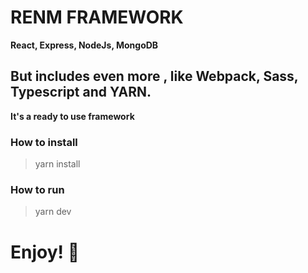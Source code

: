 # RENM FRAMEWORK
**React, Express, NodeJs, MongoDB**
## But includes even more , like Webpack, Sass, Typescript and YARN.

**It's a ready to use framework**

### How to install 
> yarn install

### How to run 
> yarn dev


# Enjoy! 🙌
